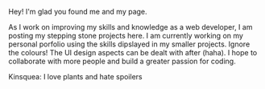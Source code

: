 Hey! I'm glad you found me and my page.

As I work on improving my skills and knowledge as a web developer, I am posting my stepping stone projects here. I am currently working on my personal porfolio using the skills dipslayed in my smaller projects. Ignore the colours! The UI design aspects can be dealt with after (haha). I hope to collaborate with more people and build a greater passion for coding. 

Kinsquea: 
        I love plants and hate spoilers
